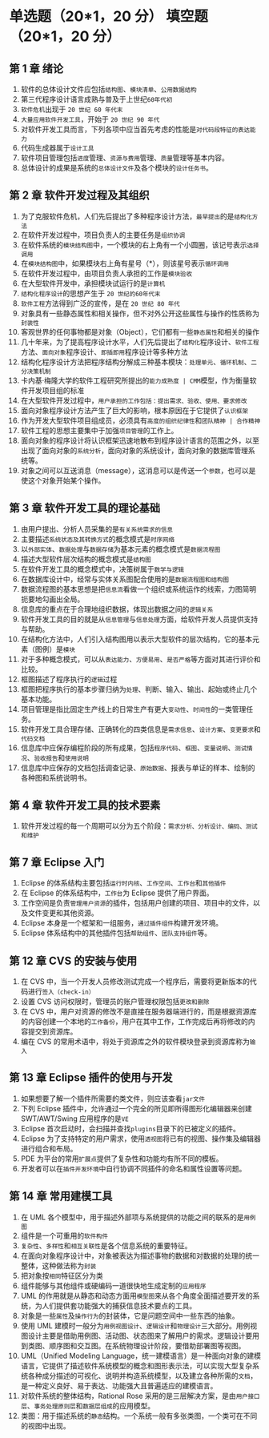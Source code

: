 # 单选题（20\*1，20 分） 填空题（20\*1，20 分）

## 第 1 章 绪论

1. 软件的总体设计文件应包括`结构图`、`模块清单`、`公用数据结构`
2. 第三代程序设计语言成熟与普及于上世纪`60年代初`
3. `软件危机`出现于 `20 世纪 60 年代末`
4. `大量应用软件开发工具`，开始于 `20 世纪 90 年代`
5. 对软件开发工具而言，下列各项中应当首先考虑的性能是`对代码段特征的表达能力`
6. 代码生成器属于`设计工具`
7. 软件项目管理包括`进度`管理、`资源与费用`管理、`质量`管理等基本内容。
8. 总体设计的成果是系统的`总体设计文件`及各个模块的`设计任务书`。

## 第 2 章 软件开发过程及其组织

1. 为了克服软件危机，人们先后提出了多种程序设计方法，`最早提出`的是`结构化方法`
2. 在软件开发过程中，项目负责人的主要任务是`组织协调`
3. 在软件系统的`模块结构图`中，一个模块的右上角有一个小圆圈，该记号表示`选择调用`
4. 在`模块结构图`中，如果模块右上角有星号（\*），则该星号表示`循环调用`
5. 在软件开发过程中，由项目负责人承担的工作是`模块验收`
6. 在大型软件开发中，承担模块试运行的是`计算机`
7. `结构化程序设计`的思想产生于 `20 世纪的60年代末`
8. `软件工程`方法得到广泛的宣传，是在 `20 世纪 80 年代`
9. 对象具有一些静态属性和相关操作，但不对外公开这些属性与操作的性质称为`封装性`
10. 客观世界的任何事物都是对象（Object），它们都有一些`静态属性`和相关的操作
11. 几十年来，为了提高程序设计水平，人们先后提出了`结构化`程序设计、`软件工程`方法、`面向对象`程序设计、`即插即用`程序设计等多种方法
12. 结构化程序设计方法把程序结构分解成三种基本模块：`处理单元`、`循环机制`、`二分决策机制`
13. 卡内基·梅隆大学的软件工程研究所提出的`能力成熟度 | CMM`模型，作为衡量软件开发项目组的标准
14. 在大型软件开发过程中，`用户承担的工作包括：提出需求、验收、使用、要求修改`
15. 面向对象程序设计方法产生了巨大的影响，根本原因在于它提供了`认识框架`
16. 作为开发大型软件项目组成员，必须具有`高度的组织纪律性`和`团队精神 | 合作精神`
17. 软件工程的思想主要集中于加强`项目管理`的工作上。
18. 面向对象的程序设计将认识框架迅速地散布到程序设计语言的范围之外，以至出现了面向对象的`系统分析`，面向对象的系统设计，面向对象的数据库管理系统等。
19. 对象之间可以互送消息（message），这消息可以是传送一个`参数`，也可以是使这个对象开始某个操作。

## 第 3 章 软件开发工具的理论基础

1. 由用户提出、分析人员采集的是`有关系统需求的信息`
2. 主要描述`系统状态及其转换方式`的概念模式是`时序网络`
3. 以`外部实体`、`数据处理`与`数据存储`为基本元素的概念模式是`数据流程图`
4. 描述大型软件层次结构的概念模式是`结构图`
5. 在软件开发工具的概念模式中，决策树属于`数学与逻辑`
6. 在数据库设计中，经常与实体关系图配合使用的是`数据流程图和结构图`
7. 数据流程图的基本思想是把`信息流`看做一个组织或系统运作的线索，力图简明扼要地勾画出全局。
8. 信息库的重点在于合理地组织数据，体现出数据之间的`逻辑关系`
9. 软件开发工具的目的就是从`信息管理`与`信息处理`方面，给软件开发人员提供支持与帮助。
10. 在结构化方法中，人们引入结构图用以表示大型软件的层次结构，它的基本元素（图例）是`模块`
11. 对于多种概念模式，可以从`表达能力`、`方便易用`、`是否严格`等方面对其进行评价和比较。
12. 框图描述了程序执行的`逻辑`过程
13. 框图把程序执行的基本步骤归纳为`处理`、判断、输入、输出、起始或终止几个基本功能。
14. 项目管理是指比固定生产线上的日常生产有更大`变动性`、`时间性`的一类管理任务。
15. 软件开发工具合理存储、正确转化的四类信息是`需求信息`、`设计方案`、`变更要求`和`代码文档`
16. 信息库中应保存编程阶段的所有成果，包括`程序代码`、`框图`、`变量说明`、`测试情况`、`验收报告`和`使用说明`
17. 信息库中应保存的文档包括调查记录、`原始数据`、报表与单证的样本、绘制的各种图和系统说明书。

## 第 4 章 软件开发工具的技术要素

1. 软件开发过程的每一个周期可以分为五个阶段：`需求分析、分析设计、编码、测试和维护`

## 第 7 章 Eclipse 入门

1. Eclipse 的体系结构主要包括`运行时内核`、`工作空间`、`工作台`和`其他插件`
2. 在 Eclipse 的体系结构中，`工作台`为 Eclipse 提供了用户界面。
3. 工作空间是负责`管理用户资源`的插件，包括用户创建的项目、项目中的文件，以及文件变更和其他资源。
4. Eclipse 本身是一个框架和一组服务，`通过插件组件`构建开发环境。
5. Eclipse 体系结构中的其他插件包括`帮助组件`、`团队支持组件`等。

## 第 12 章 CVS 的安装与使用

1. 在 CVS 中，当一个开发人员修改测试完成一个程序后，需要将更新版本的代码进行`签入（check-in）`
2. 设置 CVS 访问权限时，管理员的账户管理权限包括`更改和删除`
3. 在 CVS 中，用户对资源的修改不是直接在服务器端进行的，而是根据资源库的内容创建一个本地的`工作备份`，用户在其中工作，工作完成后再将修改的内容提交到资源库。
4. 编在 CVS 的常用术语中，将处于资源库之外的软件模块登录到资源库称为`输入`

## 第 13 章 Eclipse 插件的使用与开发

1. 如果想要了解一个插件所需要的类文件，则应该查看`jar文件`
2. 下列 Eclipse 插件中，允许通过一个完全的所见即所得图形化编辑器来创建 SWT/AWT/Swing 应用程序的是`VE`
3. Eclipse 首次启动时，会扫描并查找`plugins`目录下的已被定义的插件。
4. Eclipse 为了支持特定的用户需求，使用`透视图`将已有的视图、操作集及编辑器进行组合和布局。
5. PDE 为平台的常用`扩展点`提供了复杂性和功能均有所不同的模板。
6. 开发者可以在`插件开发环境`中自行协调不同插件的命名和属性设置等问题。

## 第 14 章 常用建模工具

1. 在 UML 各个模型中，用于描述外部项与系统提供的功能之间的联系的是`用例图`
2. 组件是一个可重用的`软件构件`
3. `复杂性`、`多样性`和`相互关联性`是各个信息系统的重要特征。
4. 在面向对象程序设计中，对象被表达为描述事物的数据和对数据的处理的统一整体，这种做法称为`封装`
5. 把对象按`相同`特征区分为类
6. 组件能够与其他组件或硬编码一道很快地生成定制的`应用程序`
7. UML 的作用就是从静态和动态方面用`模型图`来从各个角度全面描述要开发的系统，为人们提供套功能强大的捕获信息技术要点的工具。
8. 对象是一些`属性`及`操作行为`的封装体，它是问题空间中一些东西的抽象。
9. 使用 UML 建模时一般分为`用例视图设计`、`逻辑设计`和`物理设计`三大部分。用例视图设计主要是借助用例图、活动图、状态图来了解用户的需求。逻辑设计要用到类图、顺序图和交互图。在系统物理设计阶段，要借助部署图等视图。
10. UML（Unified Modeling Language，统一建模语言）是一种面向对象的建模语言，它提供了描述软件系统模型的概念和图形表示法，可以实现大型复杂系统各种成分描述的可视化、说明并构造系统模型，以及建立各种所需的`文档`，是一种定义良好、易于表达、功能强大且普遍适应的建模语言。
11. 对软件系统的整体结构，Rational Rose 采用的是三层解决方案，是由`用户接口层`、`事务处理原则层`和`数据层组成`的应用模型。
12. 类图：用于描述系统的`静态`结构。一个系统一般有多张类图，一个类可在不同的视图中出现。
